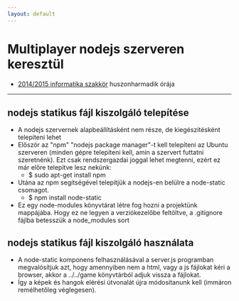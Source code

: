 ```yaml
---
layout: default
---
```

# Multiplayer nodejs szerveren keresztül

 - [2014/2015 informatika szakkör][szakkor_honlap] huszonharmadik órája

[szakkor_honlap]: http://rizsi.github.io/szakkor2014/index.html

--------

## nodejs statikus fájl kiszolgáló telepítése

 - A nodejs szervernek alapbeállításként nem része, de kiegészítésként telepíteni lehet
 - Először az "npm" "nodejs package manager"-t kell telepíteni az Ubuntu szerveren (minden gépre telepíteni kell, amin a szervert futtatni szeretnénk). Ezt csak rendszergazdai joggal lehet megtenni, ezért ez már előre telepítve lesz nekünk:
   - $ sudo apt-get install npm
 - Utána az npm segítségével telepítjük a nodejs-en belülre a node-static csomagot.
   - $ npm install node-static
 - Ez egy node-modules könyvtárat létre fog hozni a projektünk mappájába. Hogy ez ne legyen a verziókezelőbe feltöltve, a .gitignore fájlba betesszük a node_modules sort

## nodejs statikus fájl kiszolgáló használata

 - A node-static komponens felhasználásával a server.js programban megvalósítjuk azt, hogy amennyiben nem a html, vagy a js fájlokat kéri a browser, akkor a ../../game könyvtárból adjuk vissza a fájlokat.
 - Így a képek és hangok elérési útvonalát újra módosítanunk kell (immáron remélhetőleg véglegesen).




